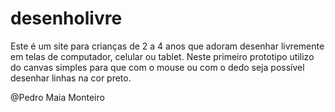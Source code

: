# desenholivre

Este é um site para crianças de 2 a 4 anos que adoram desenhar livremente em telas de computador, celular ou tablet.
Neste primeiro prototipo utilizo do canvas simples para que com o mouse ou com o dedo seja possível desenhar linhas na cor preto.

@Pedro Maia Monteiro
